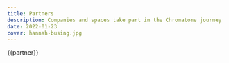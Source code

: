 ```yaml
---
title: Partners
description: Companies and spaces take part in the Chromatone journey
date: 2022-01-23
cover: hannah-busing.jpg
---
```


<script setup>
import PartnerCard from './PartnerCard.vue'
import { data } from '../academy.data'
</script>

<div class="flex flex-wrap gap-2 max-w-150">
<PartnerCard v-for="partner in data.partners" v-bind="partner" > {{partner}}</PartnerCard>
</div>
